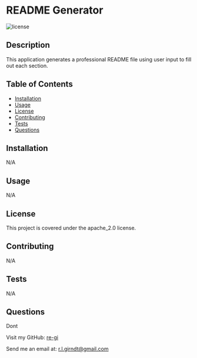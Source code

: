 # README Generator
  ![license](https://img.shields.io/badge/license-apache_2.0-brightgreen)
  ## Description
  This application generates a professional README file using user input to fill out each section.
  
  ## Table of Contents
  - [Installation](#installation)
  - [Usage](#usage) 
  - [License](#license)
  - [Contributing](#contributing)
  - [Tests](#tests)
  - [Questions](#questions)
  
  ## Installation
  N/A
  
  ## Usage
  N/A
  
  ## License 
  This project is covered under the apache_2.0 license.
  
  ## Contributing
  N/A
  
  ## Tests
  N/A
  
  ## Questions
  Dont
  
  Visit my GitHub: [re-gi](https://github.com/re-gi)
  
  Send me an email at: r.l.girndt@gmail.com
  
